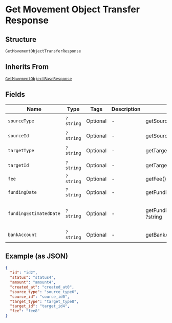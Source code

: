 
# Get Movement Object Transfer Response

## Structure

`GetMovementObjectTransferResponse`

## Inherits From

[`GetMovementObjectBaseResponse`](../../doc/models/get-movement-object-base-response.md)

## Fields

| Name | Type | Tags | Description | Getter | Setter |
|  --- | --- | --- | --- | --- | --- |
| `sourceType` | `?string` | Optional | - | getSourceType(): ?string | setSourceType(?string sourceType): void |
| `sourceId` | `?string` | Optional | - | getSourceId(): ?string | setSourceId(?string sourceId): void |
| `targetType` | `?string` | Optional | - | getTargetType(): ?string | setTargetType(?string targetType): void |
| `targetId` | `?string` | Optional | - | getTargetId(): ?string | setTargetId(?string targetId): void |
| `fee` | `?string` | Optional | - | getFee(): ?string | setFee(?string fee): void |
| `fundingDate` | `?string` | Optional | - | getFundingDate(): ?string | setFundingDate(?string fundingDate): void |
| `fundingEstimatedDate` | `?string` | Optional | - | getFundingEstimatedDate(): ?string | setFundingEstimatedDate(?string fundingEstimatedDate): void |
| `bankAccount` | `?string` | Optional | - | getBankAccount(): ?string | setBankAccount(?string bankAccount): void |

## Example (as JSON)

```json
{
  "id": "id2",
  "status": "status4",
  "amount": "amount4",
  "created_at": "created_at0",
  "source_type": "source_type6",
  "source_id": "source_id0",
  "target_type": "target_type8",
  "target_id": "target_id4",
  "fee": "fee8"
}
```

